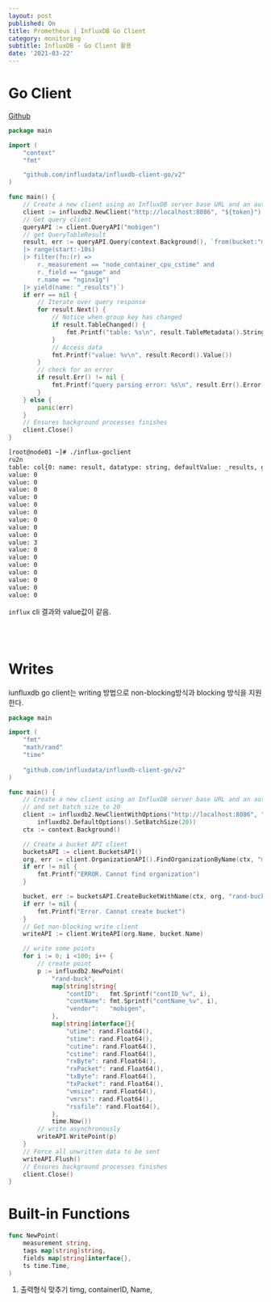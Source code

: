 ```yaml
---
layout: post
published: On
title: Prometheus | InfluxDB Go Client
category: monitoring
subtitle: InfluxDB - Go Client 활용
date: '2021-03-22'
---  
```


# Go Client

[Github](https://github.com/influxdata/influxdb-client-go)


```go
package main

import (
    "context"
    "fmt"

    "github.com/influxdata/influxdb-client-go/v2"
)

func main() {
    // Create a new client using an InfluxDB server base URL and an authentication token
    client := influxdb2.NewClient("http://localhost:8086", "${token}")
    // Get query client
    queryAPI := client.QueryAPI("mobigen")
    // get QueryTableResult
    result, err := queryAPI.Query(context.Background(), `from(bucket:"my-buck")
	|> range(start:-10s)
	|> filter(fn:(r) =>
		r._measurement == "node_container_cpu_cstime" and
		r._field == "gauge" and
        r.name == "nginx1g")
	|> yield(name: "_results")`)
    if err == nil {
        // Iterate over query response
        for result.Next() {
            // Notice when group key has changed
            if result.TableChanged() {
                fmt.Printf("table: %s\n", result.TableMetadata().String())
            }
            // Access data
            fmt.Printf("value: %v\n", result.Record().Value())
        }
        // check for an error
        if result.Err() != nil {
            fmt.Printf("query parsing error: %s\n", result.Err().Error())
        }
    } else {
        panic(err)
    }
    // Ensures background processes finishes
    client.Close()
}
```

```sh
[root@node01 ~]# ./influx-goclient
ru2n
table: col{0: name: result, datatype: string, defaultValue: _results, group: false},col{1: name: table, datatype: long, defaultValue: , group: false},col{2: name: _start, datatype: dateTime:RFC3339, defaultValue: , group: true},col{3: name: _stop, datatype: dateTime:RFC3339, defaultValue: , group: true},col{4: name: _time, datatype: dateTime:RFC3339, defaultValue: , group: false},col{5: name: _value, datatype: double, defaultValue: , group: false},col{6: name: _field, datatype: string, defaultValue: , group: true},col{7: name: _measurement, datatype: string, defaultValue: , group: true},col{8: name: id, datatype: string, defaultValue: , group: true},col{9: name: name, datatype: string, defaultValue: , group: true},col{10: name: pid, datatype: string, defaultValue: , group: true},col{11: name: type, datatype: string, defaultValue: , group: true}
value: 0
value: 0
value: 0
value: 0
value: 0
value: 0
value: 0
value: 0
value: 0
value: 3
value: 0
value: 0
value: 0
value: 0
value: 0
value: 0
value: 0
```


```influx``` cli 결과와 value값이 같음.

<br><br>

# Writes 
iunfluxdb go client는 writing 방법으로 non-blocking방식과 blocking 방식을 지원한다. 


```go
package main

import (
    "fmt"
    "math/rand"
    "time"
    
    "github.com/influxdata/influxdb-client-go/v2"
)

func main() {
    // Create a new client using an InfluxDB server base URL and an authentication token
    // and set batch size to 20 
    client := influxdb2.NewClientWithOptions("http://localhost:8086", "${my-token}",
        influxdb2.DefaultOptions().SetBatchSize(20))
    ctx := context.Background()

    // Create a bucket API client
    bucketsAPI := client.BucketsAPI()
    org, err := client.OrganizationAPI().FindOrganizationByName(ctx, "mobigen")
    if err != nil {
        fmt.Printf("ERROR. Cannot find organization")
    }

    bucket, err := bucketsAPI.CreateBucketWithName(ctx, org, "rand-buck", domain.RetentionRule{EverySeconds: 3600 * 12})
    if err != nil {
        fmt.Printf("Error. Cannot create bucket")
    }
    // Get non-blocking write client
    writeAPI := client.WriteAPI(org.Name, bucket.Name)

    // write some points
    for i := 0; i <100; i++ {
        // create point
        p := influxdb2.NewPoint(
            "rand-buck", 
            map[string]string{
                "contID":   fmt.Sprintf("contID_%v", i),
                "contName": fmt.Sprintf("contName_%v", i),
                "vendor":   "mobigen",
            },
            map[string]interface{}{
                "utime": rand.Float64(),
                "stime": rand.Float64(),
                "cutime": rand.Float64(),
                "cstime": rand.Float64(),
                "rxByte": rand.Float64(),
                "rxPacket": rand.Float64(),
                "txByte": rand.Float64(),
                "txPacket": rand.Float64(),
                "vmsize": rand.Float64(),
                "vmrss": rand.Float64(),
                "rssfile": rand.Float64(),
            },
            time.Now())
        // write asynchronously
        writeAPI.WritePoint(p)
    }
    // Force all unwritten data to be sent
    writeAPI.Flush()
    // Ensures background processes finishes
    client.Close()
}
```



# Built-in Functions

```go
func NewPoint(
	measurement string,
	tags map[string]string,
	fields map[string]interface{},
	ts time.Time,
)
```




1. 출력형식 맞추기 
   timg, containerID, Name, 